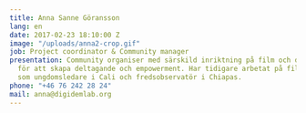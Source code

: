 ```yaml
---
title: Anna Sanne Göransson
lang: en
date: 2017-02-23 18:10:00 Z
image: "/uploads/anna2-crop.gif"
job: Project coordinator & Community manager
presentation: Community organiser med särskild inriktning på film och digitala medier
  för att skapa deltagande och empowerment. Har tidigare arbetat på filmstudio i Ouagadougou,
  som ungdomsledare i Cali och fredsobservatör i Chiapas.
phone: "+46 76 242 28 24"
mail: anna@digidemlab.org
---
```

